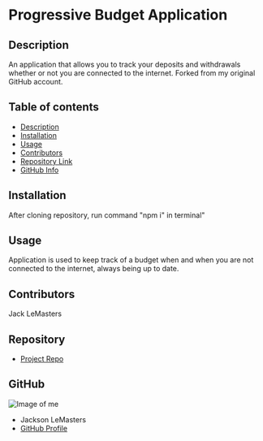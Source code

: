 
# **Progressive Budget Application**
## Description 
An application that allows you to track your deposits and withdrawals whether or not you are connected to the internet. Forked from my original GitHub account.
## Table of contents
- [Description](#Description)
- [Installation](#Installation)
- [Usage](#Usage)
- [Contributors](#Contributors)
- [Repository Link](#Repository)
- [GitHub Info](#GitHub) 
## Installation
After cloning repository, run command "npm i" in terminal"
## Usage
Application is used to keep track of a budget when and when you are not connected to the internet, always being up to date.
## Contributors
Jack LeMasters
## Repository
- [Project Repo](github.com/jacklemasters/Progressive_Budget)
## GitHub
![Image of me](https://avatars.githubusercontent.com/u/82251556?v=4)
- Jackson LeMasters
- [GitHub Profile](https://github.com/jacklemasters)

